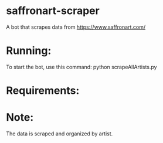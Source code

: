 # saffronart-scraper
A bot that scrapes data from https://www.saffronart.com/  

# Running:
To start the bot, use this command: python scrapeAllArtists.py 

# Requirements:

# Note:
The data is scraped and organized by artist.


